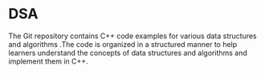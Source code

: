 # DSA
The Git repository contains C++ code examples for various data structures and algorithms .The code is organized in a structured manner to help learners understand the concepts of data structures and algorithms and implement them in C++.
